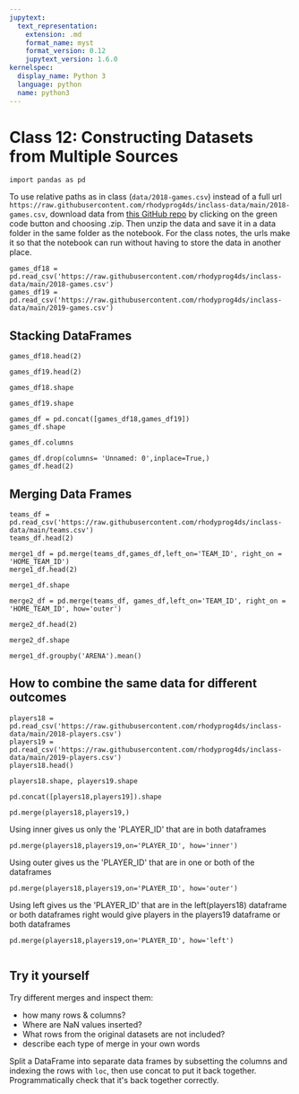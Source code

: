 ```yaml
---
jupytext:
  text_representation:
    extension: .md
    format_name: myst
    format_version: 0.12
    jupytext_version: 1.6.0
kernelspec:
  display_name: Python 3
  language: python
  name: python3
---
```


# Class 12: Constructing Datasets from Multiple Sources

```{code-cell} ipython3
import pandas as pd
```

To use relative paths as in class (`data/2018-games.csv`) instead of a full url `https://raw.githubusercontent.com/rhodyprog4ds/inclass-data/main/2018-games.csv`, download data from [this GitHub repo](https://github.com/rhodyprog4ds/inclass-data) by clicking on the green code button and choosing .zip. Then unzip the data and save it in a data folder in the same folder as the notebook. For the class notes, the urls make it so that the notebook can run without having to store the data in another place. 

```{code-cell} ipython3
games_df18 = pd.read_csv('https://raw.githubusercontent.com/rhodyprog4ds/inclass-data/main/2018-games.csv')
games_df19 = pd.read_csv('https://raw.githubusercontent.com/rhodyprog4ds/inclass-data/main/2019-games.csv')
```

<!-- annotate: Stacking DataFrames -->
## Stacking DataFrames

```{code-cell} ipython3
games_df18.head(2)
```

```{code-cell} ipython3
games_df19.head(2)
```

```{code-cell} ipython3
games_df18.shape
```

```{code-cell} ipython3
games_df19.shape
```

```{code-cell} ipython3
games_df = pd.concat([games_df18,games_df19])
games_df.shape
```

```{code-cell} ipython3
games_df.columns
```

```{code-cell} ipython3
games_df.drop(columns= 'Unnamed: 0',inplace=True,)
games_df.head(2)
```

<!-- annotate: Merging Data Frames -->
## Merging Data Frames

```{code-cell} ipython3
teams_df = pd.read_csv('https://raw.githubusercontent.com/rhodyprog4ds/inclass-data/main/teams.csv')
teams_df.head(2)
```

```{code-cell} ipython3
merge1_df = pd.merge(teams_df,games_df,left_on='TEAM_ID', right_on = 'HOME_TEAM_ID')
merge1_df.head(2)
```

```{code-cell} ipython3
merge1_df.shape
```

```{code-cell} ipython3
merge2_df = pd.merge(teams_df, games_df,left_on='TEAM_ID', right_on = 'HOME_TEAM_ID', how='outer')
```

```{code-cell} ipython3
merge2_df.head(2)
```

```{code-cell} ipython3
merge2_df.shape
```

```{code-cell} ipython3
merge1_df.groupby('ARENA').mean()
```

<!-- annotate: How to combine the same data for different outcomes -->
## How to combine the same data for different outcomes

```{code-cell} ipython3
players18 = pd.read_csv('https://raw.githubusercontent.com/rhodyprog4ds/inclass-data/main/2018-players.csv')
players19 = pd.read_csv('https://raw.githubusercontent.com/rhodyprog4ds/inclass-data/main/2019-players.csv')
players18.head()
```

```{code-cell} ipython3
players18.shape, players19.shape
```

```{code-cell} ipython3
pd.concat([players18,players19]).shape
```

```{code-cell} ipython3
pd.merge(players18,players19,)
```

Using inner gives us only the 'PLAYER_ID' that are in both dataframes
```{code-cell} ipython3
pd.merge(players18,players19,on='PLAYER_ID', how='inner')
```

Using outer gives us the 'PLAYER_ID' that are in one or both of the dataframes
```{code-cell} ipython3
pd.merge(players18,players19,on='PLAYER_ID', how='outer')
```

Using  left gives us the 'PLAYER_ID' that are in the left(players18) dataframe or both dataframes
right would give players in the players19 dataframe or both dataframes
```{code-cell} ipython3
pd.merge(players18,players19,on='PLAYER_ID', how='left')
```

```{code-cell} ipython3

```
## Try it yourself

Try different merges and inspect them:
- how many rows & columns?
- Where are NaN values inserted?
- What rows from the original datasets are not included?
- describe each type of merge in your own words


Split a DataFrame into separate data frames by subsetting the columns and indexing the rows with `loc`, then use concat to put it back together. Programmatically check that it's back together correctly.
